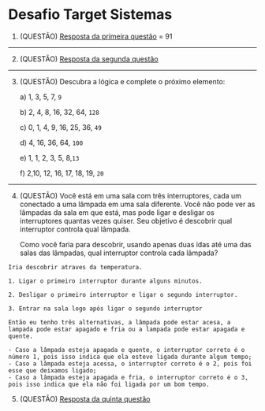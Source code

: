 # Desafio Target Sistemas

1. (QUESTÃO)  [Resposta da primeira questão](https://github.com/carlos-wylliam/teste-target-sistemas/blob/main/pergunta-1.js) = 91

---

2. (QUESTÃO)  [Resposta da segunda questão](https://github.com/carlos-wylliam/teste-target-sistemas/blob/main/pergunta-2.js)

---

3. (QUESTÃO)  Descubra a lógica e complete o próximo elemento:

   a) 1, 3, 5, 7, <code>9</code>

   b) 2, 4, 8, 16, 32, 64, <code>128</code>

   c) 0, 1, 4, 9, 16, 25, 36, <code>49</code>

   d) 4, 16, 36, 64, <code>100</code>

   e) 1, 1, 2, 3, 5, 8,<code>13</code>

   f) 2,10, 12, 16, 17, 18, 19, <code>20</code>

---

4. (QUESTÃO)  Você está em uma sala com três interruptores, cada um conectado a uma lâmpada em uma sala diferente. Você não pode ver as lâmpadas da sala em que está, mas pode ligar e desligar os interruptores quantas vezes quiser. Seu objetivo é descobrir qual interruptor controla qual lâmpada.

   Como você faria para descobrir, usando apenas duas idas até uma das salas das lâmpadas, qual interruptor controla cada lâmpada?

```
Iria descobrir atraves da temperatura.

1. Ligar o primeiro interruptor durante alguns minutos.

2. Desligar o primeiro interruptor e ligar o segundo interruptor.

3. Entrar na sala logo após ligar o segundo interruptor

Então eu tenho três alternativas, a lâmpada pode estar acesa, a lampada pode estar apagado e fria ou a lampada pode estar apagada e quente.

- Caso a lâmpada esteja apagada e quente, o interruptor correto é o número 1, pois isso indica que ela esteve ligada durante algum tempo;
- Caso a lâmpada esteja acessa, o interruptor correto é o 2, pois foi esse que deixamos ligado;
- Caso a lâmpada esteja apagada e fria, o interruptor correto é o 3, pois isso indica que ela não foi ligada por um bom tempo.
```

5. (QUESTÃO) [Resposta da quinta questão](https://github.com/carlos-wylliam/teste-target-sistemas/blob/main/pergunta-5.js)

